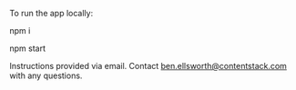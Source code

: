 To run the app locally:

npm i

npm start

Instructions provided via email. Contact ben.ellsworth@contentstack.com with any questions.
